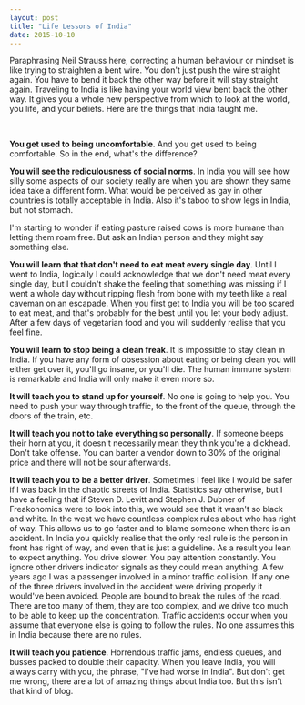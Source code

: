 ```yaml
---
layout: post
title: "Life Lessons of India"
date: 2015-10-10
---
```

Paraphrasing Neil Strauss here, correcting a human behaviour or mindset is like trying to straighten a bent wire. You don't just push the wire straight again. You have to bend it back the other way before it will stay straight again. Traveling to India is like having your world view bent back the other way. It gives you a whole new perspective from which to look at the world, you life, and your beliefs. Here are the things that India taught me.

&nbsp;

<strong>You get used to being uncomfortable</strong>. And you get used to being comfortable. So in the end, what's the difference?

<strong>You will see the rediculousness of social norms</strong>. In India you will see how silly some aspects of our society really are when you are shown they same idea take a different form. What would be perceived as gay in other countries is totally acceptable in India. Also it's taboo to show legs in India, but not stomach.

I'm starting to wonder if eating pasture raised cows is more humane than letting them roam free. But ask an Indian person and they might say something else.

<strong>You will learn that that don't need to eat meat every single day</strong>. Until I went to India, logically I could acknowledge that we don't need meat every single day, but I couldn't shake the feeling that something was missing if I went a whole day without ripping flesh from bone with my teeth like a real caveman on an escapade. When you first get to India you will be too scared to eat meat, and that's probably for the best until you let your body adjust. After a few days of vegetarian food and you will suddenly realise that you feel fine.

<strong>You will learn to stop being a clean freak</strong>. It is impossible to stay clean in India. If you have any form of obsession about eating or being clean you will either get over it, you'll go insane, or you'll die. The human immune system is remarkable and India will only make it even more so.

<strong>It will teach you to stand up for yourself</strong>. No one is going to help you. You need to push your way through traffic, to the front of the queue, through the doors of the train, etc.

<strong>It will teach you not to take everything so personally</strong>. If someone beeps their horn at you, it doesn't necessarily mean they think you're a dickhead. Don't take offense. You can barter a vendor down to 30% of the original price and there will not be sour afterwards.

<strong>It will teach you to be a better driver</strong>. Sometimes I feel like I would be safer if I was back in the chaotic streets of India. Statistics say otherwise, but I have a feeling that if Steven D. Levitt and Stephen J. Dubner of Freakonomics were to look into this, we would see that it wasn't so black and white. In the west we have countless complex rules about who has right of way. This allows us to go faster and to blame someone when there is an accident. In India you quickly realise that the only real rule is the person in front has right of way, and even that is just a guideline. As a result you lean to expect anything. You drive slower. You pay attention constantly. You ignore other drivers indicator signals as they could mean anything.
A few years ago I was a passenger involved in a minor traffic collision. If any one of the three drivers involved in the accident were driving properly it would've been avoided. People are bound to break the rules of the road. There are too many of them, they are too complex, and we drive too much to be able to keep up the concentration. Traffic accidents occur when you assume that everyone else is going to follow the rules. No one assumes this in India because there are no rules.

<strong>It will teach you patience</strong>. Horrendous traffic jams, endless queues, and busses packed to double their capacity. When you leave India, you will always carry with you, the phrase, "I've had worse in India". But don't get me wrong, there are a lot of amazing things about India too. But this isn't that kind of blog.
